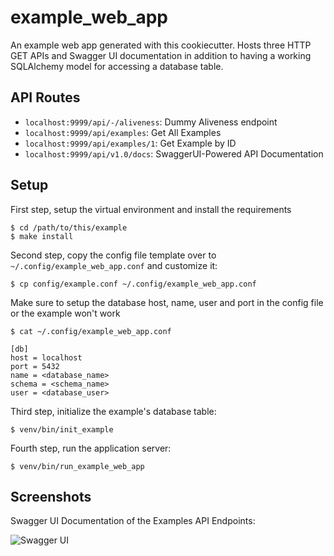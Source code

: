 # example_web_app

An example web app generated with this cookiecutter. Hosts three HTTP GET APIs and Swagger UI documentation in addition to having a working SQLAlchemy model for accessing a database table.

## API Routes

 * `localhost:9999/api/-/aliveness`: Dummy Aliveness endpoint
 * `localhost:9999/api/examples`: Get All Examples
 * `localhost:9999/api/examples/1`: Get Example by ID
 * `localhost:9999/api/v1.0/docs`: SwaggerUI-Powered API Documentation
 
## Setup

First step, setup the virtual environment and install the requirements 
```
$ cd /path/to/this/example
$ make install
```

Second step, copy the config file template over to `~/.config/example_web_app.conf` and customize it:
```
$ cp config/example.conf ~/.config/example_web_app.conf
```

Make sure to setup the database host, name, user and port in the config file or the example won't work
```
$ cat ~/.config/example_web_app.conf

[db]
host = localhost
port = 5432
name = <database_name>
schema = <schema_name>
user = <database_user>
```

Third step, initialize the example's database table:
```
$ venv/bin/init_example
```

Fourth step, run the application server:
```
$ venv/bin/run_example_web_app
```

## Screenshots

Swagger UI Documentation of the Examples API Endpoints:

![Swagger UI](https://github.com/aalhour/cookiecutter-aiohttp-sqlalchemy/blob/master/examples/example_web_app_swagger.png "Swagger UI")
